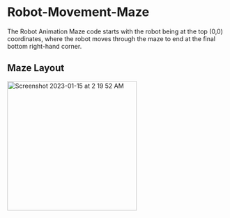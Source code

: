 # Robot-Movement-Maze

The Robot Animation Maze code starts with the robot being at the top (0,0) coordinates, where the robot moves through the maze to end at the final bottom right-hand corner. 

## Maze Layout


<img width="297" alt="Screenshot 2023-01-15 at 2 19 52 AM" src="https://user-images.githubusercontent.com/83821827/212519635-8f71c6c6-6bfa-4ae1-b704-f0b454ae4c26.png">
